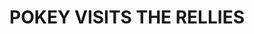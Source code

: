 ---
layout: comic
title: "POKEY VISITS THE RELLIES"
note: "HOORAY FOR SIGNING GUESTBOOKSES!"
comic:
- image: 17-a.gif
  alt: "Scene: Pokey is visiting with some fairy penguins, they are all up-sid-own! HOORAY!"
---
